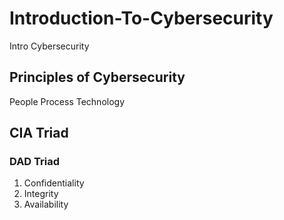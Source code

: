 # Introduction-To-Cybersecurity
Intro Cybersecurity

## Principles of Cybersecurity
People
Process
Technology

## CIA Triad
### DAD Triad
1. Confidentiality
2. Integrity
3. Availability
